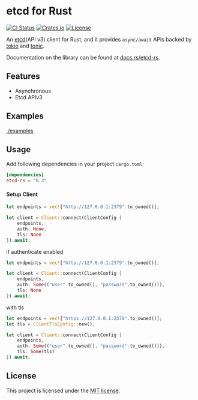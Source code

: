 etcd for Rust
====

[![CI Status][ci-badge]][ci-url]
[![Crates.io][crates-badge]][crates-url]
[![License][license-badge]][license-url]

[ci-badge]: https://img.shields.io/github/workflow/status/luncj/etcd-rs/CI?style=flat-square
[ci-url]: https://github.com/luncj/etcd-rs/actions
[crates-badge]: https://img.shields.io/crates/v/etcd-rs.svg?style=flat-square
[crates-url]: https://crates.io/crates/etcd-rs
[license-badge]: https://img.shields.io/github/license/luncj/etcd-rs.svg?style=flat-square
[license-url]: https://github.com/luncj/etcd-rs/blob/master/LICENSE


An [etcd](https://github.com/etcd-io/etcd)(API v3) client for Rust, and it provides `async/await` APIs backed by [tokio](https://github.com/tokio-rs/tokio) and [tonic](https://github.com/hyperium/tonic).

Documentation on the library can be found at [docs.rs/etcd-rs](https://docs.rs/etcd-rs).

Features
----

- Asynchronous
- Etcd APIv3

Examples
----

[./examples](./examples)

Usage
----

Add following dependencies in your project `cargo.toml`:

```toml
[dependencies]
etcd-rs = "0.3"
```

#### Setup Client

```rust
let endpoints = vec!["http://127.0.0.1:2379".to_owned()];

let client = Client::connect(ClientConfig {
    endpoints,
    auth: None,
    tls: None
}).await;
```

if authenticate enabled

```rust
let endpoints = vec!["http://127.0.0.1:2379".to_owned()];

let client = Client::connect(ClientConfig {
    endpoints,
    auth: Some(("user".to_owned(), "password".to_owned())),
    tls: None
}).await;
```

with tls

```rust
let endpoints = vec!["https://127.0.0.1:2379".to_owned()];
let tls = ClientTlsConfig::new();

let client = Client::connect(ClientConfig {
    endpoints,
    auth: Some(("user".to_owned(), "password".to_owned())),
    tls: Some(tls)
}).await;
```

License
----

This project is licensed under the [MIT license](LICENSE).
